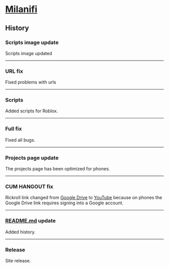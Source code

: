 # [Milanifi](https://milanifi.github.io/)

## History

### Scripts image update

Scripts image updated

---

### URL fix

Fixed problems with urls

---

### Scripts

Added scripts for Roblox.

---

### Full fix

Fixed all bugs.

---

### Projects page update

The projects page has been optimized for phones.

---

### CUM HANGOUT fix

Rickroll link changed from [Google Drive](https://drive.google.com/uc?id=1XCMJ3GOH9N8gTg5-lZ_horgetPrSuHWX) to [YouTube](https://www.youtube.com/watch?v=dQw4w9WgXcQ) because on phones the Google Drive link requires signing into a Google account.

---

### [README.md](https://github.com/milanifi/milanifi.github.io/blob/main/README.md) update

Added history.

---

### Release

Site release.
